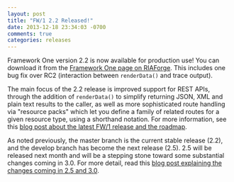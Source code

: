 ```yaml
---
layout: post
title: "FW/1 2.2 Released!"
date: 2013-12-18 23:34:03 -0700
comments: true
categories: releases
---
```

Framework One version 2.2 is now available for production use! You can download it from the [Framework One page on RIAForge](http://fw1.riaforge.org/). This includes one bug fix over RC2 (interaction between `renderData()` and trace output).<!-- more -->

The main focus of the 2.2 release is improved support for REST APIs, through the addition of `renderData()` to simplify returning JSON, XML and plain text results to the caller, as well as more sophisticated route handling via "resource packs" which let you define a family of related routes for a given resource type, using a shorthand notation. For more information, see this [blog post about the latest FW/1 release and the roadmap](/blog/2013/11/03/fw1-releases-and-roadmap/).

As noted previously, the master branch is the current stable release (2.2), and the develop branch has become the next release (2.5). 2.5 will be released next month and will be a stepping stone toward some substantial changes coming in 3.0. For more detail, read this [blog post explaining the changes coming in 2.5 and 3.0](/blog/2013/11/02/fw1-the-year-ahead).
